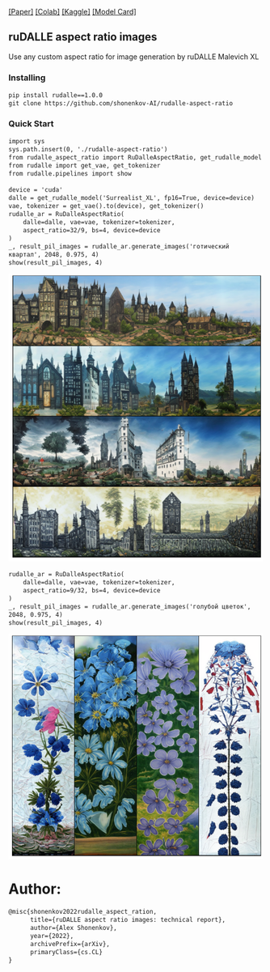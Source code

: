 [[Paper]]() [[Colab]]() [[Kaggle]]() [[Model Card]]()

ruDALLE aspect ratio images
---
Use any custom aspect ratio for image generation by ruDALLE Malevich XL

### Installing

```
pip install rudalle==1.0.0
git clone https://github.com/shonenkov-AI/rudalle-aspect-ratio
```

### Quick Start

```python3
import sys
sys.path.insert(0, './rudalle-aspect-ratio')
from rudalle_aspect_ratio import RuDalleAspectRatio, get_rudalle_model
from rudalle import get_vae, get_tokenizer
from rudalle.pipelines import show

device = 'cuda'
dalle = get_rudalle_model('Surrealist_XL', fp16=True, device=device)
vae, tokenizer = get_vae().to(device), get_tokenizer()
rudalle_ar = RuDalleAspectRatio(
    dalle=dalle, vae=vae, tokenizer=tokenizer,
    aspect_ratio=32/9, bs=4, device=device
)
_, result_pil_images = rudalle_ar.generate_images('готический квартал', 2048, 0.975, 4)
show(result_pil_images, 4)
```
![](./pics/h_example.jpg)

```python3
rudalle_ar = RuDalleAspectRatio(
    dalle=dalle, vae=vae, tokenizer=tokenizer,
    aspect_ratio=9/32, bs=4, device=device
)
_, result_pil_images = rudalle_ar.generate_images('голубой цветок', 2048, 0.975, 4)
show(result_pil_images, 4)
```

![](./pics/w_example.jpg)


# Author:
```
@misc{shonenkov2022rudalle_aspect_ration,
      title={ruDALLE aspect ratio images: technical report},
      author={Alex Shonenkov},
      year={2022},
      archivePrefix={arXiv},
      primaryClass={cs.CL}
}
```
